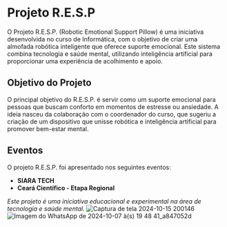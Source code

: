 # Projeto R.E.S.P

O Projeto R.E.S.P. (Robotic Emotional Support Pillow) é uma iniciativa desenvolvida no curso de Informática, com o objetivo de criar uma almofada robótica inteligente que oferece suporte emocional. Este sistema combina tecnologia e saúde mental, utilizando inteligência artificial para proporcionar uma experiência de acolhimento e apoio.

## Objetivo do Projeto

O principal objetivo do R.E.S.P. é servir como um suporte emocional para pessoas que buscam conforto em momentos de estresse ou ansiedade. A ideia nasceu da colaboração com o coordenador do curso, que sugeriu a criação de um dispositivo que unisse robótica e inteligência artificial para promover bem-estar mental.

## Eventos 

O projeto R.E.S.P. foi apresentado nos seguintes eventos:
- **SIARA TECH**
- **Ceará Científico - Etapa Regional**


*Este projeto é uma iniciativa educacional e experimental na área de tecnologia e saúde mental.*
![Captura de tela 2024-10-15 200146](https://github.com/user-attachments/assets/1932b7ee-aaf4-443b-a297-b71633c21fa1)
![Imagem do WhatsApp de 2024-10-07 à(s) 19 48 41_a847052d](https://github.com/user-attachments/assets/4f49ef32-b043-434a-b291-5f3762ca77cd)
